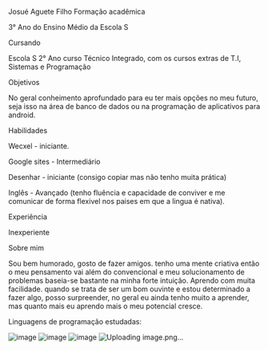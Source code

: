 Josué Aguete Filho
Formação acadêmica

3° Ano do Ensino Médio da Escola S

Cursando

Escola S 2° Ano curso Técnico Integrado, com os cursos extras de T.I, Sistemas e Programação

Objetivos

No geral conheimento aprofundado para eu ter mais opções no meu futuro, seja isso na área de banco de dados ou na programação de aplicativos para android.

Habilidades

Wecxel - iniciante.

Google sites - Intermediário

Desenhar - iniciante (consigo copiar mas não tenho muita prática)

Inglês - Avançado (tenho fluência e capacidade de conviver e me comunicar de forma flexivel nos paises em que a lingua é nativa).

Experiência

Inexperiente

Sobre mim

Sou bem humorado, gosto de fazer amigos. tenho uma mente criativa então o meu pensamento vai além do convencional e meu solucionamento de problemas baseia-se bastante na minha forte intuição. Aprendo com muita facilidade. quando se trata de ser um bom ouvinte e estou determinado a fazer algo, posso surpreender, no geral eu ainda tenho muito a aprender, mas quanto mais eu aprendo mais o meu potencial cresce.

Linguagens de programação estudadas:

![image](https://user-images.githubusercontent.com/83778317/182199358-216e32e0-e970-425e-9f63-1fbc18f7bc57.png)  ![image](https://user-images.githubusercontent.com/83778317/182199545-05e0421f-9aeb-4779-b9b8-d97d6561bfcc.png) ![image](https://user-images.githubusercontent.com/83778317/182199566-dc5764ec-3e93-4d11-a160-97b0b0b1156c.png) ![Uploading image.png…]()


